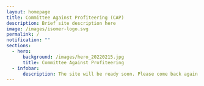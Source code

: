 ```yaml
---
layout: homepage
title: Committee Against Profiteering (CAP)
description: Brief site description here
image: /images/isomer-logo.svg
permalink: /
notification: ""
sections:
  - hero:
      background: /images/hero_20220215.jpg
      title: Committee Against Profiteering
  - infobar:
      description: The site will be ready soon. Please come back again.
---
```

